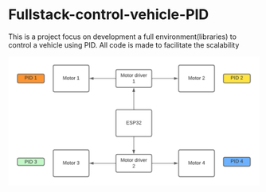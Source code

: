 # Fullstack-control-vehicle-PID
This is a project focus on development a full environment(libraries) to control a vehicle using PID. All code is made to facilitate the scalability

![alt text](https://github.com/simonpatino/Fullstack-control-vehicle-PID/blob/main/pictures/esquema.png)

